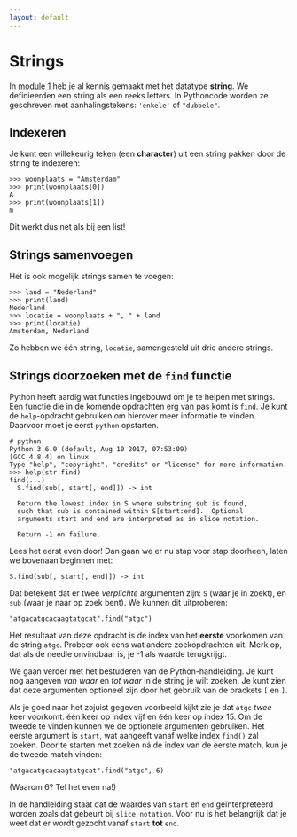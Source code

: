 ```yaml
---
layout: default
---
```

# Strings

In [module 1]({{site.baseurl}}/python/basiselementen) heb je al kennis gemaakt met het datatype **string**. We definieerden een string als een reeks letters. In Pythoncode worden ze geschreven met aanhalingstekens: `'enkele'` of `"dubbele"`.

## Indexeren

Je kunt een willekeurig teken (een **character**) uit een string pakken door de string
te indexeren:

    >>> woonplaats = "Amsterdam"
    >>> print(woonplaats[0])
    A
    >>> print(woonplaats[1])
    m

Dit werkt dus net als bij een list!

## Strings samenvoegen

Het is ook mogelijk strings samen te voegen:

    >>> land = "Nederland"
    >>> print(land)
    Nederland
    >>> locatie = woonplaats + ", " + land
    >>> print(locatie)
    Amsterdam, Nederland

Zo hebben we één string, `locatie`, samengesteld uit drie andere strings.

## Strings doorzoeken met de `find` functie

Python heeft aardig wat functies ingebouwd om je te helpen met strings. Een functie die in de komende opdrachten erg van pas komt is `find`. Je kunt de `help`-opdracht gebruiken om hierover meer informatie te vinden. Daarvoor moet je eerst `python` opstarten.

    # python
    Python 3.6.0 (default, Aug 10 2017, 07:53:09)
    [GCC 4.8.4] on linux
    Type "help", "copyright", "credits" or "license" for more information.
    >>> help(str.find)
    find(...)
      S.find(sub[, start[, end]]) -> int

      Return the lowest index in S where substring sub is found,
      such that sub is contained within S[start:end].  Optional
      arguments start and end are interpreted as in slice notation.

      Return -1 on failure.

Lees het eerst even door! Dan gaan we er nu stap voor stap doorheen, laten we bovenaan beginnen met:

    S.find(sub[, start[, end]]) -> int

Dat betekent dat er twee *verplichte* argumenten zijn: `S` (waar je in zoekt),
en `sub` (waar je naar op zoek bent). We kunnen dit uitproberen:

    "atgacatgcacaagtatgcat".find("atgc")

Het resultaat van deze opdracht is de index van het **eerste** voorkomen van de
string `atgc`. Probeer ook eens wat andere zoekopdrachten uit. Merk op, dat als
de needle onvindbaar is, je -1 als waarde terugkrijgt.

We gaan verder met het bestuderen van de Python-handleiding. Je kunt
nog aangeven *van waar* en *tot waar* in de string je wilt zoeken. Je kunt zien
dat deze argumenten optioneel zijn door het gebruik van de brackets `[` en `]`.

Als je goed naar het zojuist gegeven voorbeeld kijkt zie je dat `atgc` *twee*
keer voorkomt: één keer op index vijf en één keer op index 15. Om de tweede te vinden kunnen we de optionele argumenten gebruiken. Het eerste argument is `start`, wat aangeeft vanaf welke index `find()` zal zoeken. Door te starten met zoeken ná de index van de eerste match, kun je de tweede match vinden:

    "atgacatgcacaagtatgcat".find("atgc", 6)

(Waarom 6? Tel het even na!)

In de handleiding staat dat de waardes van `start` en `end` geïnterpreteerd
worden zoals dat gebeurt bij `slice notation`. Voor nu is het belangrijk dat je weet dat er wordt gezocht vanaf `start` **tot** `end`.
